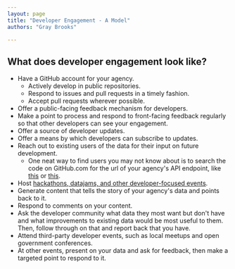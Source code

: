 ```yaml
---
layout: page
title: "Developer Engagement - A Model"
authors: "Gray Brooks"

---
```


## What does developer engagement look like?  

* Have a GitHub account for your agency.  
   * Actively develop in public repositories.
   * Respond to issues and pull requests in a timely fashion.  
   * Accept pull requests wherever possible.  
* Offer a public-facing feedback mechanism for developers.  
* Make a point to process and respond to front-facing feedback regularly so that other developers can see your engagement.  
* Offer a source of developer updates.  
* Offer a means by which developers can subscribe to updates.  
* Reach out to existing users of the data for their input on future development.  
   * One neat way to find users you may not know about is to search the code on GitHub.com for the url of your agency's API endpoint, like [this](https://github.com/search?q=%22data.consumerfinance.gov%22&type=Code&ref=searchresults
) or [this](https://github.com/search?q=%22api.dol.gov%22&type=Code&ref=searchresults).
* Host [hackathons, datajams, and other developer-focused events](http://project-open-data.github.io/#open-data-engagement).  
* Generate content that tells the story of your agency's data and points back to it.  
* Respond to comments on your content.  
* Ask the developer community what data they most want but don't have and what improvements to existing data would be most useful to them.  Then, follow through on that and report back that you have.  
* Attend third-party developer events, such as local meetups and open government conferences.  
* At other events, present on your data and ask for feedback, then make a targeted point to respond to it.  

